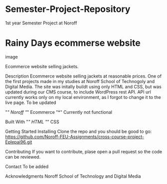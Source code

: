 # Semester-Project-Repository
1st year Semester Project at Noroff

<h1> Rainy Days ecommerse website </h1>
image

Ecommerce website selling jackets.

Description
Ecommerce website selling jackets at reasonable prices. One of the first projects made in my studies at Noroff School of Technogoly and Digital Media. The site was initally buildt using only HTML and CSS, but was updated during our CMS course, to include WordPress rest API. API url currently works only on my local environment, as I forgot to change it to the live page. To be updated

"*" Noroff
"*" Ecommerce
"*" Currently not functional

Built With
"*" HTML
"*" CSS

Getting Started
Installing
Clone the repo and you should be good to go: 
https://github.com/Noroff-FEU-Assignments/cross-course-project-Eplepai96.git

Contributing
If you want to contribute, plase open a pull request so the code can be reviewed.

Contact
To be added

Acknowledgments
Noroff School of Technology and Digital Media

